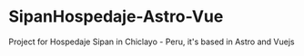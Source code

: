 # SipanHospedaje-Astro-Vue
Project for Hospedaje Sipan in Chiclayo - Peru, it's based in Astro and Vuejs 
